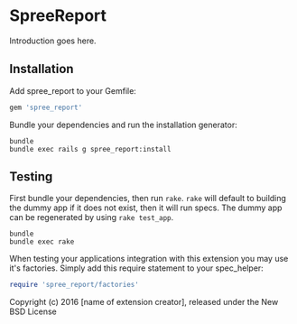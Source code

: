 SpreeReport
===========

Introduction goes here.

Installation
------------

Add spree_report to your Gemfile:

```ruby
gem 'spree_report'
```

Bundle your dependencies and run the installation generator:

```shell
bundle
bundle exec rails g spree_report:install
```

Testing
-------

First bundle your dependencies, then run `rake`. `rake` will default to building the dummy app if it does not exist, then it will run specs. The dummy app can be regenerated by using `rake test_app`.

```shell
bundle
bundle exec rake
```

When testing your applications integration with this extension you may use it's factories.
Simply add this require statement to your spec_helper:

```ruby
require 'spree_report/factories'
```

Copyright (c) 2016 [name of extension creator], released under the New BSD License
